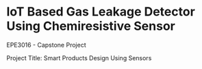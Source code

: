 # IoT Based Gas Leakage Detector Using Chemiresistive Sensor

EPE3016 - Capstone Project

Project Title: Smart Products Design Using Sensors

